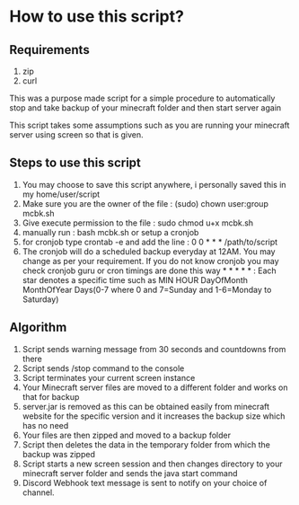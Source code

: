 # How to use this script?

## Requirements
1. zip
2. curl

This was a purpose made script for a simple procedure to automatically stop and take backup of your minecraft folder and then start server again

This script takes some assumptions such as you are running your minecraft server using screen so that is given. 

## Steps to use this script
1. You may choose to save this script anywhere, i personally saved this in my home/user/script
2. Make sure you are the owner of the file  : (sudo) chown user:group mcbk.sh
3. Give execute permission to the file      : sudo chmod u+x mcbk.sh
4. manually run : bash mcbk.sh or setup a cronjob
5. for cronjob type crontab -e and add the line : 0 0 * * * /path/to/script
6. The cronjob will do a scheduled backup everyday at 12AM. You may change as per your requirement. If you do not know cronjob you may check cronjob guru or cron timings are done this way * * * * * : Each star denotes a specific time such as MIN HOUR DayOfMonth MonthOfYear Days(0-7 where 0 and 7=Sunday and 1-6=Monday to Saturday)

## Algorithm
1. Script sends warning message from 30 seconds and countdowns from there
2. Script sends /stop command to the console
3. Script terminates your current screen instance
4. Your Minecraft server files are moved to a different folder and works on that for backup
5. server.jar is removed as this can be obtained easily from minecraft website for the specific version and it increases the backup size which has no need
6. Your files are then zipped and moved to a backup folder
7. Script then deletes the data in the temporary folder from which the backup was zipped
8. Script starts a new screen session and then changes directory to your minecraft server folder and sends the java start command
9. Discord Webhook text message is sent to notify on your choice of channel.
